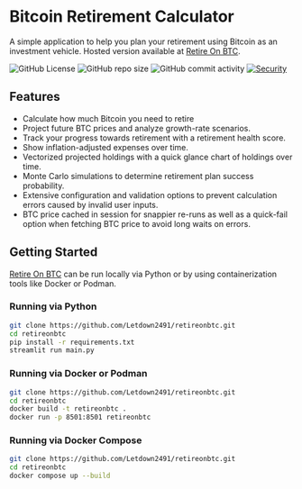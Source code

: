 # Bitcoin Retirement Calculator
A simple application to help you plan your retirement using Bitcoin as an investment vehicle. Hosted version available at [Retire On BTC](https://retireonbtc.xyz).

![GitHub License](https://img.shields.io/github/license/Letdown2491/retireonbtc) ![GitHub repo size](https://img.shields.io/github/repo-size/Letdown2491/retireonbtc) ![GitHub commit activity](https://img.shields.io/github/commit-activity/t/Letdown2491/retireonbtc)
 [![Security](https://github.com/Letdown2491/retireonbtc/actions/workflows/security.yml/badge.svg?branch=main)](https://github.com/Letdown2491/retireonbtc/actions/workflows/security.yml) 

## Features
- Calculate how much Bitcoin you need to retire
- Project future BTC prices and analyze growth-rate scenarios.
- Track your progress towards retirement with a retirement health score.
- Show inflation-adjusted expenses over time.
- Vectorized projected holdings with a quick glance chart of holdings over time.
- Monte Carlo simulations to determine retirement plan success probability.
- Extensive configuration and validation options to prevent calculation errors caused by invalid user inputs.
- BTC price cached in session for snappier re-runs as well as a quick-fail option when fetching BTC price to avoid long waits on errors.

## Getting Started
[Retire On BTC](https://retireonbtc.xyz) can be run locally via Python or by using containerization tools like Docker or Podman. 

### Running via Python
   ```bash
   git clone https://github.com/Letdown2491/retireonbtc.git
   cd retireonbtc
   pip install -r requirements.txt
   streamlit run main.py
   ```

### Running via Docker or Podman
   ```bash
   git clone https://github.com/Letdown2491/retireonbtc.git
   cd retireonbtc
   docker build -t retireonbtc .
   docker run -p 8501:8501 retireonbtc
   ```

### Running via Docker Compose
   ```bash
   git clone https://github.com/Letdown2491/retireonbtc.git
   cd retireonbtc
   docker compose up --build
   ```
